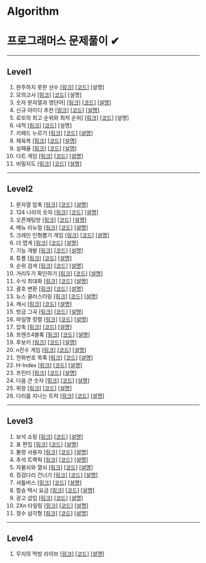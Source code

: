 # Algorithm
프로그래머스 문제풀이 ✔ 
======================


- - -
## Level1
1.  완주하지 못한 선수 [[링크]](https://programmers.co.kr/learn/courses/30/lessons/42576)  [[코드]](https://github.com/jgyy4775/Algorithm-Programmers/blob/main/code/42576.py) [설명]
2.  모의고사 [[링크]](https://programmers.co.kr/learn/courses/30/lessons/42840)  [[코드]](https://github.com/jgyy4775/Algorithm-Programmers/blob/main/code/42840.py) [설명]
3.  숫자 문자열과 영단어] [[링크]](https://programmers.co.kr/learn/courses/30/lessons/81301)  [[코드]](https://github.com/jgyy4775/Algorithm-Programmers/blob/main/code/81301.py) [[설명]](https://blog.naver.com/jgyy4775/222576618678)
4.  신규 아이디 추천 [[링크]](https://programmers.co.kr/learn/courses/30/lessons/72410)  [[코드]](https://github.com/jgyy4775/Algorithm-Programmers/blob/main/code/72410.py) [[설명]](https://blog.naver.com/jgyy4775/222577448191)
5.  로또의 최고 순위와 최저 순위] [[링크]](https://programmers.co.kr/learn/courses/30/lessons/77484)  [[코드]](https://github.com/jgyy4775/Algorithm-Programmers/blob/main/code/77484.py) [설명]
6.  내적 [[링크]](https://programmers.co.kr/learn/courses/30/lessons/70128)  [[코드]](https://github.com/jgyy4775/Algorithm-Programmers/blob/main/code/70128.py) [설명]
7.  키패드 누르기 [[링크]](https://programmers.co.kr/learn/courses/30/lessons/67256)  [[코드]](https://github.com/jgyy4775/Algorithm-Programmers/blob/main/code/67256.py) [[설명]](https://blog.naver.com/jgyy4775/222586178132)
8.  체육복 [[링크]](https://programmers.co.kr/learn/courses/30/lessons/42862)  [[코드]](https://github.com/jgyy4775/Algorithm-Programmers/blob/main/code/42862.py) [[설명]](https://blog.naver.com/jgyy4775/222586935554)
9.  실패율 [[링크]](https://programmers.co.kr/learn/courses/30/lessons/42889)  [[코드]](https://github.com/jgyy4775/Algorithm-Programmers/blob/main/code/42889.py) [[설명]](https://blog.naver.com/jgyy4775/222587361506)
10.  다트 게임 [[링크]](https://programmers.co.kr/learn/courses/30/lessons/17682)  [[코드]](https://github.com/jgyy4775/Algorithm-Programmers/blob/main/code/17682.py) [[설명]](https://blog.naver.com/jgyy4775/222590049621)
11.  비밀지도 [[링크]](https://programmers.co.kr/learn/courses/30/lessons/17681)  [[코드]](https://github.com/jgyy4775/Algorithm-Programmers/blob/main/code/17681.py) [[설명]](https://blog.naver.com/jgyy4775/222590243233)


- - -
## Level2
1.  문자열 압축 [[링크]](https://programmers.co.kr/learn/courses/30/lessons/60057)  [[코드]](https://github.com/jgyy4775/Algorithm-Programmers/blob/main/code/60057.py) [[설명]](https://blog.naver.com/jgyy4775/222577563371)
2.  124 나라의 숫자 [[링크]](https://programmers.co.kr/learn/courses/30/lessons/12899)  [[코드]](https://github.com/jgyy4775/Algorithm-Programmers/blob/main/code/12899.py) [[설명]](https://blog.naver.com/jgyy4775/222578445669)
3.  오픈채팅방 [[링크]](https://programmers.co.kr/learn/courses/30/lessons/42888)  [[코드]](https://github.com/jgyy4775/Algorithm-Programmers/blob/main/code/42888.py) [[설명]](https://blog.naver.com/jgyy4775/222578617681)
4.  메뉴 리뉴얼 [[링크]](https://programmers.co.kr/learn/courses/30/lessons/72411)  [[코드]](https://github.com/jgyy4775/Algorithm-Programmers/blob/main/code/72411.py) [[설명]](https://blog.naver.com/jgyy4775/222580479606)
5.  크레인 인형뽑기 게임  [[링크]](https://programmers.co.kr/learn/courses/30/lessons/64061)  [[코드]](https://github.com/jgyy4775/Algorithm-Programmers/blob/main/code/64061.py) [[설명]](https://blog.naver.com/jgyy4775/222580958291)
6.  더 맵게  [[링크]](https://programmers.co.kr/learn/courses/30/lessons/42626)  [[코드]](https://github.com/jgyy4775/Algorithm-Programmers/blob/main/code/42626.py) [[설명]](https://blog.naver.com/jgyy4775/222581210917)
7.  기능 개발  [[링크]](https://programmers.co.kr/learn/courses/30/lessons/42586)  [[코드]](https://github.com/jgyy4775/Algorithm-Programmers/blob/main/code/42586.py) [[설명]](https://blog.naver.com/jgyy4775/222584866490)
8.  튜플  [[링크]](https://programmers.co.kr/learn/courses/30/lessons/64065)  [[코드]](https://github.com/jgyy4775/Algorithm-Programmers/blob/main/code/64065.py) [[설명]](https://blog.naver.com/jgyy4775/222584935056)
9.  순위 검색  [[링크]](https://programmers.co.kr/learn/courses/30/lessons/72412)  [[코드]](https://github.com/jgyy4775/Algorithm-Programmers/blob/main/code/72412.py) [[설명]](https://blog.naver.com/jgyy4775/222585186628)
10. 거리두기 확인하기  [[링크]](https://programmers.co.kr/learn/courses/30/lessons/81302)  [[코드]](https://github.com/jgyy4775/Algorithm-Programmers/blob/main/code/81302.py) [[설명]](https://blog.naver.com/jgyy4775/222586119939)
11. 수식 최대화  [[링크]](https://programmers.co.kr/learn/courses/30/lessons/67257)  [[코드]](https://github.com/jgyy4775/Algorithm-Programmers/blob/main/code/67257.py) [[설명]](https://blog.naver.com/jgyy4775/222588208648)
12. 괄호 변환  [[링크]](https://programmers.co.kr/learn/courses/30/lessons/60058)  [[코드]](https://github.com/jgyy4775/Algorithm-Programmers/blob/main/code/60058.py) [[설명]](https://blog.naver.com/jgyy4775/222589394225)
13. 뉴스 클러스터링  [[링크]](https://programmers.co.kr/learn/courses/30/lessons/17677)  [[코드]](https://github.com/jgyy4775/Algorithm-Programmers/blob/main/code/17677.py) [[설명]](https://blog.naver.com/jgyy4775/222592152718)
14. 캐시  [[링크]](https://programmers.co.kr/learn/courses/30/lessons/17680)  [[코드]](https://github.com/jgyy4775/Algorithm-Programmers/blob/main/code/17680.py) [[설명]](https://blog.naver.com/jgyy4775/222592342130)
15. 방금 그곡 [[링크]](https://programmers.co.kr/learn/courses/30/lessons/17683)  [[코드]](https://github.com/jgyy4775/Algorithm-Programmers/blob/main/code/17683.py) [[설명]](https://blog.naver.com/jgyy4775/222593088760)
16. 파일명 정렬 [[링크]](https://programmers.co.kr/learn/courses/30/lessons/17686)  [[코드]](https://github.com/jgyy4775/Algorithm-Programmers/blob/main/code/17686.py) [[설명]](https://blog.naver.com/jgyy4775/222593499216)
17. 압축 [[링크]](https://programmers.co.kr/learn/courses/30/lessons/17684)  [[코드]](https://github.com/jgyy4775/Algorithm-Programmers/blob/main/code/17684.py) [[설명]](https://blog.naver.com/jgyy4775/222593468490)
18. 프렌즈4블록 [[링크]](https://programmers.co.kr/learn/courses/30/lessons/17679)  [[코드]](https://github.com/jgyy4775/Algorithm-Programmers/blob/main/code/17679.py) [[설명]](https://blog.naver.com/jgyy4775/222594427364)
19. 후보키 [[링크]](https://programmers.co.kr/learn/courses/30/lessons/42890)  [[코드]](https://github.com/jgyy4775/Algorithm-Programmers/blob/main/code/42890.py) [[설명]](https://blog.naver.com/jgyy4775/222595278976)
20. n진수 게임 [[링크]](https://programmers.co.kr/learn/courses/30/lessons/17687)  [[코드]](https://github.com/jgyy4775/Algorithm-Programmers/blob/main/code/17687.py) [[설명]](https://blog.naver.com/jgyy4775/222596196239)
21. 전화번호 목록 [[링크]](https://programmers.co.kr/learn/courses/30/lessons/42577)  [[코드]](https://github.com/jgyy4775/Algorithm-Programmers/blob/main/code/42577.py) [[설명]](https://blog.naver.com/jgyy4775/222597327416)
22. H-Index [[링크]](https://programmers.co.kr/learn/courses/30/lessons/42747)  [[코드]](https://github.com/jgyy4775/Algorithm-Programmers/blob/main/code/42747.py) [[설명]](https://blog.naver.com/jgyy4775/222598834203)
23. 프린터 [[링크]](https://programmers.co.kr/learn/courses/30/lessons/42587)  [[코드]](https://github.com/jgyy4775/Algorithm-Programmers/blob/main/code/42587.py) [[설명]](https://blog.naver.com/jgyy4775/222598831003)
24. 다음 큰 숫자 [[링크]](https://programmers.co.kr/learn/courses/30/lessons/12911)  [[코드]](https://github.com/jgyy4775/Algorithm-Programmers/blob/main/code/12911.py) [[설명]](https://blog.naver.com/jgyy4775/222598799475)
25. 위장 [[링크]](https://programmers.co.kr/learn/courses/30/lessons/42578)  [[코드]](https://github.com/jgyy4775/Algorithm-Programmers/blob/main/code/42578.py) [[설명]](https://blog.naver.com/jgyy4775/222599423189)
26. 다리를 지나는 트럭 [[링크]](https://programmers.co.kr/learn/courses/30/lessons/42583)  [[코드]](https://github.com/jgyy4775/Algorithm-Programmers/blob/main/code/42583.py) [[설명]](https://blog.naver.com/jgyy4775/222602167949)



- - -
## Level3
1.  보석 쇼핑 [[링크]](https://programmers.co.kr/learn/courses/30/lessons/67258)  [[코드]](https://github.com/jgyy4775/Algorithm-Programmers/blob/main/code/67258.py) [[설명]](https://blog.naver.com/jgyy4775/222588104649)
2.  표 편집 [[링크]](https://programmers.co.kr/learn/courses/30/lessons/81303)  [[코드]](https://github.com/jgyy4775/Algorithm-Programmers/blob/main/code/81303.py) [[설명]](https://blog.naver.com/jgyy4775/222591493192)
3.  불량 사용자 [[링크]](https://programmers.co.kr/learn/courses/30/lessons/64064)  [[코드]](https://github.com/jgyy4775/Algorithm-Programmers/blob/main/code/64064.py) [[설명]](https://blog.naver.com/jgyy4775/222592847545)
4.  추석 트랙픽 [[링크]](https://programmers.co.kr/learn/courses/30/lessons/17676)  [[코드]](https://github.com/jgyy4775/Algorithm-Programmers/blob/main/code/17676.py) [[설명]](https://blog.naver.com/jgyy4775/222593681033)
5.  자물쇠와 열쇠 [[링크]](https://programmers.co.kr/learn/courses/30/lessons/60059)  [[코드]](https://github.com/jgyy4775/Algorithm-Programmers/blob/main/code/60059.py) [[설명]](https://blog.naver.com/jgyy4775/222594740239)
6.  징검다리 건너기 [[링크]](https://programmers.co.kr/learn/courses/30/lessons/64062)  [[코드]](https://github.com/jgyy4775/Algorithm-Programmers/blob/main/code/64062.py) [[설명]](https://blog.naver.com/jgyy4775/222595590714)
7.  셔틀버스 [[링크]](https://programmers.co.kr/learn/courses/30/lessons/17678)  [[코드]](https://github.com/jgyy4775/Algorithm-Programmers/blob/main/code/17678.py) [[설명]](https://blog.naver.com/jgyy4775/222596405331)
8.  합승 택시 요금 [[링크]](https://programmers.co.kr/learn/courses/30/lessons/72413)  [[코드]](https://github.com/jgyy4775/Algorithm-Programmers/blob/main/code/72413.py) [[설명]](https://blog.naver.com/jgyy4775/222597898830)
9.  광고 삽입 [[링크]](https://programmers.co.kr/learn/courses/30/lessons/72414)  [[코드]](https://github.com/jgyy4775/Algorithm-Programmers/blob/main/code/72414.py) [[설명]](https://blog.naver.com/jgyy4775/222598117727)
10.  2Xn 타일링 [[링크]](https://programmers.co.kr/learn/courses/30/lessons/12900)  [[코드]](https://github.com/jgyy4775/Algorithm-Programmers/blob/main/code/12900.py) [[설명]](https://blog.naver.com/jgyy4775/222600443770)
11.  정수 삼각형 [[링크]](https://programmers.co.kr/learn/courses/30/lessons/43105)  [[코드]](https://github.com/jgyy4775/Algorithm-Programmers/blob/main/code/43105.py) [[설명]](https://blog.naver.com/jgyy4775)



- - -
## Level4
1.  무지의 먹방 라이브 [[링크]](https://programmers.co.kr/learn/courses/30/lessons/42891)  [[코드]](https://github.com/jgyy4775/Algorithm-Programmers/blob/main/code/42891.py) [[설명]](https://blog.naver.com/jgyy4775/222597114540)
